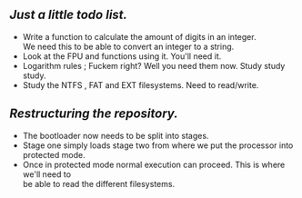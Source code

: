 ## *Just a little todo list.*
* Write a function to calculate the amount of digits in an integer.
   <br />We need this to be able to convert an integer to a string.
* Look at the FPU and functions using it. You'll need it.
* Logarithm rules ; Fuckem right? Well you need them now. Study study study.
* Study the NTFS , FAT and EXT filesystems. Need to read/write.

## *Restructuring the repository.*
* The bootloader now needs to be split into stages.
* Stage one simply loads stage two from where we put the processor into protected        mode.
* Once in protected mode normal execution can proceed. This is where we'll need to <br /> be able to read the different filesystems.
